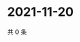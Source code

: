 # 2021-11-20

共 0 条

<!-- BEGIN WEIBO -->
<!-- 最后更新时间 Sat Nov 20 2021 00:22:11 GMT+0800 (China Standard Time) -->

<!-- END WEIBO -->
